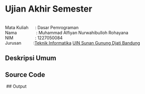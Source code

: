 # Ujian Akhir Semester 
<br>Mata Kuliah &emsp;              : Dasar Pemrograman
<br>Nama&emsp;&emsp;&emsp; &emsp;  : Muhammad Alfiyan Nurwahibulloh Rohayana
<br>NIM &emsp; &emsp; &emsp; &emsp;:	1227050084
<br>Jurusan &emsp; &emsp;           :[Teknik Informatika](http://if.uinsgd.ac.id/) [UIN Sunan Gunung Djati Bandung](https://uinsgd.ac.id/) 

## Deskripsi Umum

## Source Code

<img src="">
## Output
